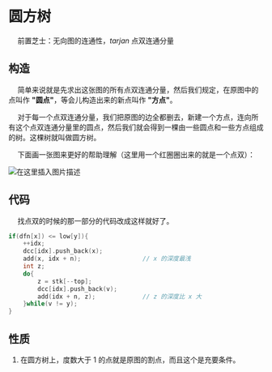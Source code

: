 # 圆方树

&emsp; 前置芝士：无向图的连通性，$tarjan$ 点双连通分量

## 构造

&emsp; 简单来说就是先求出这张图的所有点双连通分量，然后我们规定，在原图中的点叫作 **"圆点"**，等会儿构造出来的新点叫作 **"方点"**。

&emsp; 对于每一个点双连通分量，我们把原图的边全都删去，新建一个方点，连向所有这个点双连通分量里的圆点，然后我们就会得到一棵由一些圆点和一些方点组成的树。这棵树就叫做圆方树。

&emsp; 下面画一张图来更好的帮助理解（这里用一个红圈圈出来的就是一个点双）：

![在这里插入图片描述](/Alex/OI/pic/FangYuanTree.png)
## 代码

&emsp; 找点双的时候的那一部分的代码改成这样就好了。

```cpp
if(dfn[x]) <= low[y]){
	++idx;
	dcc[idx].push_back(x);
	add(x, idx + n);                 // x 的深度最浅
	int z;
	do{
		z = stk[--top];
		dcc[idx].push_back(v);
		add(idx + n, z);             // z 的深度比 x 大
	}while(v != y);
}
```

## 性质

1. 在圆方树上，度数大于 $1$ 的点就是原图的割点，而且这个是充要条件。